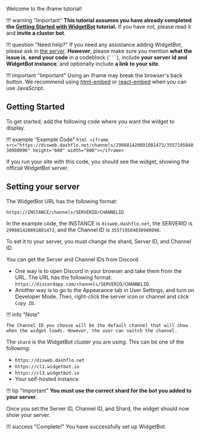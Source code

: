 Welcome to the iframe tutorial!

!!! warning "Important"
    **This tutorial assumes you have already completed the [Getting Started with WidgetBot](/tutorial) tutorial.** If you have not, please read it and **invite a cluster bot**.

!!! question "Need help?"
    If you need any assistance adding WidgetBot, please ask in [the server](https://discord.gg/NYBEhN7). **However**, please make sure you mention **what the issue is**, **send your code** in a codeblock (` ``` `), include **your server id and WidgetBot instance**, and optionally include **a link to your site**.

!!! important "Important"
    Using an iframe may break the browser's back button. We recommend using [html-embed](/embed/html-embed/tutorial) or [react-embed](/embed/react-embed) when you can use JavaScript.

## Getting Started

To get started, add the following code where you want the widget to display.

!!! example "Example Code"
    ```html
    <iframe src="https://disweb.dashflo.net/channels/299881420891881473/355719584830980096" height="600" width="800"></iframe>
    ```

If you run your site with this code, you should see the widget, showing the official WidgetBot server.

## Setting your server

The WidgetBot URL has the following format:
```
https://INSTANCE/channels/SERVERID/CHANNELID
```

In the example code, the INSTANCE is `disweb.dashflo.net`, the SERVERID is `299881420891881473`, and the Channel ID is `355719584830980096`.

To set it to your server, you must change the shard, Server ID, and Channel ID.

You can get the Server and Channel IDs from Discord.

* One way is to open Discord in your browser and take them from the URL. The URL has the following format: `https://discordapp.com/channels/SERVERID/CHANNELID`.
* Another way is to go to the Appearance tab in User Settings, and turn on Developer Mode. Then, right-click the server icon or channel and click `Copy ID`.

!!! info "Note"

    The Channel ID you choose will be the default channel that will show when the widget loads. However, the user can switch the channel.

The `shard` is the WidgetBot cluster you are using. This can be one of the following: 
* `https://disweb.dashflo.net`
* `https://cl1.widgetbot.io`
* `https://cl3.widgetbot.io`
* Your self-hosted instance

!!! tip "Important"
    **You must use the correct shard for the bot you added to your server.**

Once you set the Server ID, Channel ID, and Shard, the widget should now show your server.

!!! success "Complete!"
    You have successfully set up WidgetBot.
